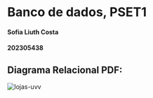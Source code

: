 # Banco de dados, PSET1

#### Sofia Liuth Costa
#### 202305438

## Diagrama Relacional PDF:

![lojas-uvv](https://github.com/sofialiuth/uvv_bd1_cc1ma/assets/125693615/08efd334-b2bc-444b-9e62-23097645412b)
